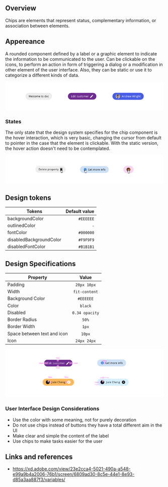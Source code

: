 ## Overview

Chips are elements that represent status, complementary information, or association between elements.

## Appereance

A rounded component defined by a label or a graphic element to indicate the information to be communicated to the user. Can be clickable on the icons, to perform an action in form of triggering a dialog or a modification in other element of the user interface. Also, they can be static or use it to categorize a different kinds of data.

![Chip appereance](images/chip_app.png)

### States

The only state that the design system specifies for the chip component is the hover interaction, which is very basic, changing the cursor from default to pointer in the case that the element is clickable. With the static version, the hover action doesn't need to be contemplated.

![Chip states](images/chip_states.png)

## Design tokens

| Tokens                  | Default value |
| ----------------------- | ------------: |
| backgroundColor         |     `#EEEEEE` |
| outlinedColor           |           `-` |
| fontColor               |     `#000000` |
| disabledBackgroundColor |     `#F9F9F9` |
| disabledFontColor       |     `#B1B1B1` |

## Design Specifications

| Property                    |     Value      |
| --------------------------- | :------------: |
| Padding                     |  `20px 10px`   |
| Width                       | `fit-content`  |
| Background Color            |   `#EEEEEE`    |
| Color                       |    `black`     |
| Disabled                    | `0.34 opacity` |
| Border Radius               |     `50%`      |
| Border Width                |     `1px`      |
| Space between text and icon |     `10px`     |
| Icon                        |  `24px 24px`   |

![Chip states](images/chip_specs.png)

### User Interface Design Considerations

- Use the color with some meaning, not for purely decoration
- Do not use chips instead of buttons they have a total different aim in the UI
- Make clear and simple the content of the label
- Use chips to make tasks easier for the user

## Links and references

- https://xd.adobe.com/view/23e2cca4-5021-490a-a548-e99a9b4a2006-76b1/screen/6809ad30-8c5e-44e1-8e93-d85a3aa887f3/variables/

